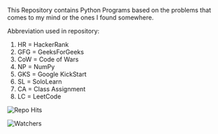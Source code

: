 This Repository contains Python Programs based on the problems that comes to my mind or the ones I found somewhere.

Abbreviation used in repository:
1. HR = HackerRank
2. GFG = GeeksForGeeks
3. CoW = Code of Wars
4. NP = NumPy
5. GKS = Google KickStart
6. SL = SoloLearn
7. CA = Class Assignment
8. LC = LeetCode

![Repo Hits](https://hitcounter.pythonanywhere.com/count/tag.svg?url=https://github.com/Rahuls66/Python)

![Watchers](https://img.shields.io/github/watchers/Rahuls66/Python?style=social)
